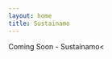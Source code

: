 ```yaml
---
layout: home
title: Sustainamo
---
```


<div font=sustainamo-script>
Coming Soon - Sustainamo<
</div>